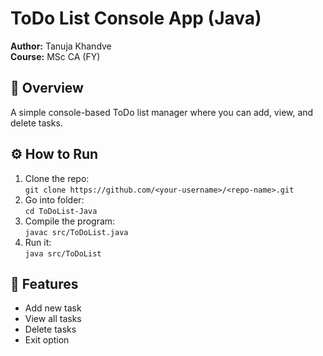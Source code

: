 # ToDo List Console App (Java)

**Author:** Tanuja Khandve  
**Course:** MSc CA (FY)  

## 📌 Overview
A simple console-based ToDo list manager where you can add, view, and delete tasks.

## ⚙️ How to Run
1. Clone the repo:  
   `git clone https://github.com/<your-username>/<repo-name>.git`
2. Go into folder:  
   `cd ToDoList-Java`
3. Compile the program:  
   `javac src/ToDoList.java`
4. Run it:  
   `java src/ToDoList`

## 📖 Features
- Add new task  
- View all tasks  
- Delete tasks  
- Exit option  


